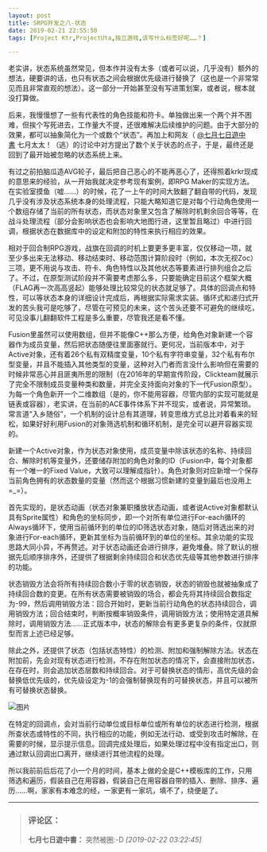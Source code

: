 ```yaml
---
layout: post
title: SRPG开发之八-状态
date: 2019-02-21 22:55:50
tags: [Project Ktr,ProjectUta,独立游戏,该写什么标签好呢……？]

---
```

老实讲，状态系统虽然常见，但本作并没有太多（或者可以说，几乎没有）额外的想法，硬要讲的话，也只有状态之间会根据优先级进行替换了（这也是一个非常常见而且非常直观的想法）。这一部分一开始甚至没有写进策划案，或者说，根本就没打算做。  

后来，我慢慢想了一些有代表性的角色技能和符卡。单独做出来一个两个并不困难，但挨个写死进去，工作量大不提，还很难解决后续维护的问题。由于大部分的效果，都可以抽象简化为一个或数个“状态”。再加上和网友（ [@七月七日遊中書](http://www.lofter.com/mentionredirect.do?blogId=494134597) 七月太太！（逃）的讨论中对方提出了数个关于状态的点子，于是，最终还是回到了最开始被忽略的状态系统上来。

有过之前拍脑瓜造AVG轮子，最后把自己恶心的不能再恶心了，还得照着krkr现成的意思来的经验，从一开始我就决定参考现有案例，即RPG Maker的实现方法。在实验室摸鱼（嘘……）的时候，花了一上午的时间大致翻了翻自带的代码，发现几乎没有涉及状态系统本身的处理流程，只能大略知道它是对每个行动角色使用一个数组存储了当前的所有状态，而状态对象里又包含了解除时机剩余回合等等，在战斗处理流程（部分会影响状态也会影响大地图行进，这里暂且略过）中进行回调，根据状态在数据库中的设定和附加的特性来执行相应的效果。

相对于回合制RPG游戏，战旗在回调的时机上要更多更丰富，仅仅移动一项，就至少多出来无法移动、移动结束时、移动范围计算阶段时（例如，本次无视Zoc）三项，更不用说与攻击、符卡、角色特性以及其他状态等要素进行排列组合之后了。不过，在原型测试阶段并不需要考虑那么多，只要能确定目前这个框架大概（FLAG再一次高高竖起）能够处理比较常见的状态就足够了。具体的回调点和特性，可以等状态本身的详细设计完成后，再根据实际需求实装。循环式和递归式开发的苦头我可是吃够了，尽管在可预见的未来，这个苦头还要不可避免的继续吃，可见没事儿翻翻软件工程是多么重要，尽管我还是看不懂。

Fusion里虽然可以使用数组，但并不能像C++那么方便，给角色对象新建一个容器作为成员变量，然后把状态随便往里面塞就行。更何况，当前版本中，对于Active对象，还有着26个私有双精度变量，10个私有字符串变量，32个私有布尔型变量，并且不能插入其他类型的变量，这种对入门者而言没什么影响但在需要的时候非常恶心并且匪夷所思的限制（在2016年的早期宣传阶段，Clickteam就展示了完全不限制成员变量种类和数量，并完全支持面向对象的下一代Fusion原型）。为每一个角色新开一个二维数组（是的，你不能用容器，尽管内部的实现可能就是链表或容器），老实讲，在当前的ACE事件体系下并不现实，或者说，异常繁琐。常言道“入乡随俗”，一个机制的设计总有其道理，转变思维方式总比对着看来的轻松，如果好好利用Fusion的对象筛选机制和循环机制，是完全可以避开容器实现的。

新建一个Active对象，作为状态对象使用，成员变量中除该状态的名称、持续回合、解除时机等变量外，还要储存附加的角色对象的ID（Fusion中，每个对象都有一个唯一的Fixed Value，大致可以理解成指针）。角色对象则对应新增一个保存当前角色拥有的状态数量的变量（然而这个根据习惯新建的变量到最后也没用上=_=）。

首先实现的，是状态动画（状态对象兼职播放状态动画，或者说Active对象都默认具有Sprite属性）和角色的坐标同步，即一个对所有单位进行For-each循环的Always循环下，使用当前循环到的单位的ID筛选状态对象，随后对筛选出来的对象进行For-each循环，更新其坐标为当前循环到的单位的坐标。其余功能的实现思路大同小异，不再赘述。对于状态动画还会进行排序，避免堆叠。除了默认的根据先后顺序排序外，还提供了根据剩余持续回合和状态优先级等其他参数进行排序的功能。

状态销毁方法会将所有持续回合数小于零的状态销毁，状态的销毁也就被抽象成了持续回合数的变更。在所有状态需要被销毁的场合，都会先将其持续回合数指定为-99，然后调用销毁方法：回合开始时，更新当前行动角色的状态持续回合，调用销毁方法；回合结束时，判断按概率销毁条件，调用销毁方法；使用特定道具解除时，调用销毁方法……正式版本中，状态的解除会有更多更复杂的条件，仅就原型而言上述已经足够。

除此之外，还提供了状态（包括状态特性）的检测、附加和强制解除方法。状态在附加前，先会对现有状态进行检测，不存在附加状态的情况下，会直接附加状态，在存在时，则会追加状态层数和持续回合。对于可替换状态的情形，高优先级的会替换低优先级的，优先级设定为-1的会强制替换现有的可替换状态，并且可以被所有可替换状态替换。

![图片](./images/_LofteremhSNkVpRmJBejljU0s2TExSdEtYSWJwK1VFL2l3ekJ6cS9xNDViNExtbUt2TzcyL3dTYThRPT0.png?=imageView&thumbnail=500x0&quality=96&stripmeta=0&type=jpg%7Cwatermark&type=2)  

在特定的回调点，会对当前行动单位或目标单位或所有单位的状态进行检测，根据所查状态或特性的不同，执行相应的功能，例如无法行动、或受到攻击时解除，在需要的时候，显示提示信息。回调完成处理后，如果处理过程中没有指定出口，则通过默认回调出口离开，继续进行其他流程的处理。

所以我前前后后花了小一个月的时间，基本上做的全是C++模板库的工作，只用筛选和遍历，假装自己在用容器，假装自己在用容器自带的插入、删除、排序、遍历……啊，家家有本难念的经，一家更有一家坑，填不了，绕便是了。

---
> ### 评论区：
>**七月七日遊中書：** 突然被圈:-D  *[2019-02-22 03:22:45]*
>
>